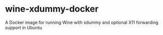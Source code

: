 # wine-xdummy-docker
A Docker image for running Wine with xdummy and optional X11 forwarding support in Ubuntu
